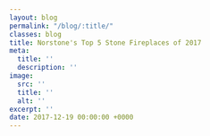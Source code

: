 ```yaml
---
layout: blog
permalink: "/blog/:title/"
classes: blog
title: Norstone's Top 5 Stone Fireplaces of 2017
meta:
  title: ''
  description: ''
image:
  src: ''
  title: ''
  alt: ''
excerpt: ''
date: 2017-12-19 00:00:00 +0000
---
```

